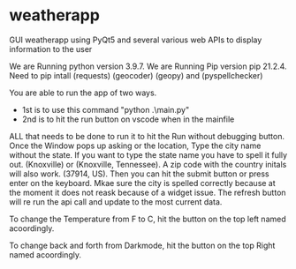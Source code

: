 # weatherapp
GUI weatherapp using PyQt5 and several various web APIs to display information to the user

We are Running python version 3.9.7. 
We are Running Pip version pip 21.2.4. 
Need to pip intall (requests) (geocoder) (geopy) and (pyspellchecker) 

You are able to run the app of two ways. 
- 1st is to use this command "python .\main.py"
- 2nd is to hit the run button on vscode when in the mainfile

ALL that needs to be done to run it to hit the Run without debugging button. 
Once the Window pops up asking or the location, Type the city name without the state. If you want to type the state name you have to spell it fully out. (Knoxville) or (Knoxville, Tennessee). A zip code with the country initals will also work. (37914, US). Then you can hit the submit button or press enter on the keyboard. Mkae sure the city is spelled correctly because at the moment it does not reask because of a widget issue. The refresh button will re run the api call and update to the most current data.

To change the Temperature from F to C, hit the button on the top left named acoordingly.

To change back and forth from Darkmode, hit the button on the top Right named acoordingly.
